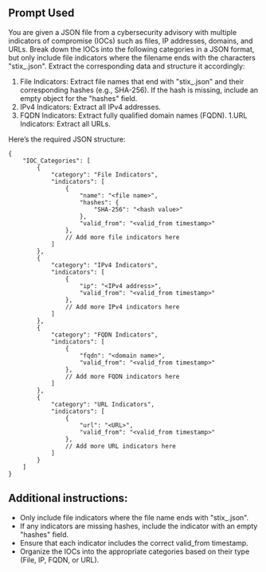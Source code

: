 ## Prompt Used

You are given a JSON file from a cybersecurity advisory with multiple indicators of compromise (IOCs) such as files, IP addresses, domains, and URLs. Break down the IOCs into the following categories in a JSON format, but only include file indicators where the filename ends with the characters "stix_.json". Extract the corresponding data and structure it accordingly:


1. File Indicators: Extract file names that end with "stix_.json" and their corresponding hashes (e.g., SHA-256). If the hash is missing, include an empty object for the "hashes" field.
1. IPv4 Indicators: Extract all IPv4 addresses.
1. FQDN Indicators: Extract fully qualified domain names (FQDN).
1.URL Indicators: Extract all URLs.


Here’s the required JSON structure:

```
{
    "IOC_Categories": [
        {
            "category": "File Indicators",
            "indicators": [
                {
                    "name": "<file name>",
                    "hashes": {
                        "SHA-256": "<hash value>"
                    },
                    "valid_from": "<valid_from timestamp>"
                },
                // Add more file indicators here
            ]
        },
        {
            "category": "IPv4 Indicators",
            "indicators": [
                {
                    "ip": "<IPv4 address>",
                    "valid_from": "<valid_from timestamp>"
                },
                // Add more IPv4 indicators here
            ]
        },
        {
            "category": "FQDN Indicators",
            "indicators": [
                {
                    "fqdn": "<domain name>",
                    "valid_from": "<valid_from timestamp>"
                },
                // Add more FQDN indicators here
            ]
        },
        {
            "category": "URL Indicators",
            "indicators": [
                {
                    "url": "<URL>",
                    "valid_from": "<valid_from timestamp>"
                },
                // Add more URL indicators here
            ]
        }
    ]
}
```

## Additional instructions:
- Only include file indicators where the file name ends with "stix_.json".
- If any indicators are missing hashes, include the indicator with an empty "hashes" field.
- Ensure that each indicator includes the correct valid_from timestamp.
- Organize the IOCs into the appropriate categories based on their type (File, IP, FQDN, or URL).
